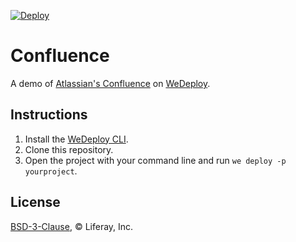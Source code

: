 [![Deploy](https://cdn.wedeploy.com/images/deploy.svg)](https://console.wedeploy.com/deploy?repo=https://github.com/wedeploy-examples/confluence-example)

# Confluence

A demo of [Atlassian's Confluence](https://www.atlassian.com/software/confluence) on [WeDeploy](https://wedeploy.com/).

## Instructions

1. Install the [WeDeploy CLI](https://wedeploy.com/docs/intro/using-the-command-line/).
2. Clone this repository.
3. Open the project with your command line and run `we deploy -p yourproject`.

## License

[BSD-3-Clause](./LICENSE.md), © Liferay, Inc.
